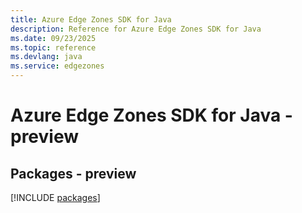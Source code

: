```yaml
---
title: Azure Edge Zones SDK for Java
description: Reference for Azure Edge Zones SDK for Java
ms.date: 09/23/2025
ms.topic: reference
ms.devlang: java
ms.service: edgezones
---
```

# Azure Edge Zones SDK for Java - preview
## Packages - preview
[!INCLUDE [packages](edge-zones-index.md)]